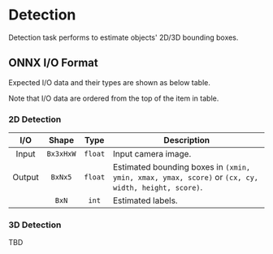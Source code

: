 # Detection

Detection task performs to estimate objects' 2D/3D bounding boxes.

## ONNX I/O Format

Expected I/O data and their types are shown as below table.

Note that I/O data are ordered from the top of the item in table.

### 2D Detection

|  I/O   |   Shape   |  Type   | Description                                                                                        |
| :----: | :-------: | :-----: | -------------------------------------------------------------------------------------------------- |
| Input  | `Bx3xHxW` | `float` | Input camera image.                                                                                |
| Output |  `BxNx5`  | `float` | Estimated bounding boxes in `(xmin, ymin, xmax, ymax, score)` or `(cx, cy, width, height, score)`. |
|        |   `BxN`   |  `int`  | Estimated labels.                                                                                  |

### 3D Detection

TBD
